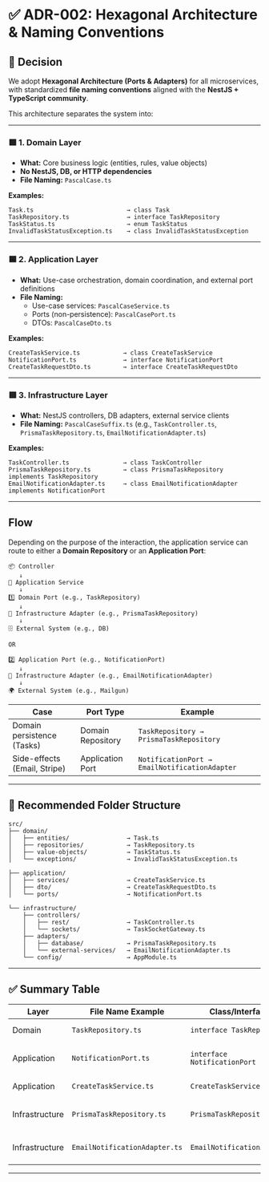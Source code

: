 

# ✅ ADR-002: Hexagonal Architecture & Naming Conventions

## 🎯 Decision

We adopt **Hexagonal Architecture (Ports & Adapters)** for all microservices, with standardized **file naming conventions** aligned with the **NestJS + TypeScript community**.

This architecture separates the system into:

---

### 🟩 1. Domain Layer
- **What:** Core business logic (entities, rules, value objects)
- **No NestJS, DB, or HTTP dependencies**
- **File Naming:** `PascalCase.ts`

**Examples:**
```plaintext
Task.ts                          → class Task  
TaskRepository.ts                → interface TaskRepository  
TaskStatus.ts                    → enum TaskStatus  
InvalidTaskStatusException.ts    → class InvalidTaskStatusException  
```

---

### 🟦 2. Application Layer
- **What:** Use-case orchestration, domain coordination, and external port definitions
- **File Naming:**  
  - Use-case services: `PascalCaseService.ts`  
  - Ports (non-persistence): `PascalCasePort.ts`  
  - DTOs: `PascalCaseDto.ts`

**Examples:**
```plaintext
CreateTaskService.ts            → class CreateTaskService  
NotificationPort.ts             → interface NotificationPort  
CreateTaskRequestDto.ts         → interface CreateTaskRequestDto  
```

---

### 🟥 3. Infrastructure Layer
- **What:** NestJS controllers, DB adapters, external service clients
- **File Naming:** `PascalCaseSuffix.ts` (e.g., `TaskController.ts`, `PrismaTaskRepository.ts`, `EmailNotificationAdapter.ts`)

**Examples:**
```plaintext
TaskController.ts               → class TaskController  
PrismaTaskRepository.ts         → class PrismaTaskRepository implements TaskRepository  
EmailNotificationAdapter.ts     → class EmailNotificationAdapter implements NotificationPort  
```

---

## Flow

Depending on the purpose of the interaction, the application service can route to either a **Domain Repository** or an **Application Port**:

```plaintext
📦 Controller
   ↓
📘 Application Service
   ↓
1️⃣ Domain Port (e.g., TaskRepository)
   ↓
🔌 Infrastructure Adapter (e.g., PrismaTaskRepository)
   ↓
🗄️ External System (e.g., DB)

OR

2️⃣ Application Port (e.g., NotificationPort)
   ↓
🔌 Infrastructure Adapter (e.g., EmailNotificationAdapter)
   ↓
🌍 External System (e.g., Mailgun)
```

| Case                          | Port Type         | Example                                |
|------------------------------|-------------------|----------------------------------------|
| Domain persistence (Tasks)   | Domain Repository | `TaskRepository → PrismaTaskRepository`|
| Side-effects (Email, Stripe) | Application Port  | `NotificationPort → EmailNotificationAdapter`|

---

## 📁 Recommended Folder Structure

```plaintext
src/
├── domain/
│   ├── entities/                → Task.ts
│   ├── repositories/            → TaskRepository.ts
│   ├── value-objects/           → TaskStatus.ts
│   └── exceptions/              → InvalidTaskStatusException.ts

├── application/
│   ├── services/                → CreateTaskService.ts
│   ├── dto/                     → CreateTaskRequestDto.ts
│   └── ports/                   → NotificationPort.ts

└── infrastructure/
    ├── controllers/
    │   ├── rest/                → TaskController.ts
    │   └── sockets/             → TaskSocketGateway.ts
    ├── adapters/
    │   ├── database/            → PrismaTaskRepository.ts
    │   └── external-services/   → EmailNotificationAdapter.ts
    └── config/                  → AppModule.ts
```

---

## ✅ Summary Table

| Layer          | File Name Example              | Class/Interface             | Purpose                      |
|----------------|--------------------------------|-----------------------------|------------------------------|
| Domain         | `TaskRepository.ts`            | `interface TaskRepository`  | Persistence port             |
| Application    | `NotificationPort.ts`          | `interface NotificationPort`| External system port         |
| Application    | `CreateTaskService.ts`         | `CreateTaskService`         | Use-case logic               |
| Infrastructure | `PrismaTaskRepository.ts`      | `PrismaTaskRepository`      | Implements domain repository |
| Infrastructure | `EmailNotificationAdapter.ts`  | `EmailNotificationAdapter`  | Implements application port  |

---
